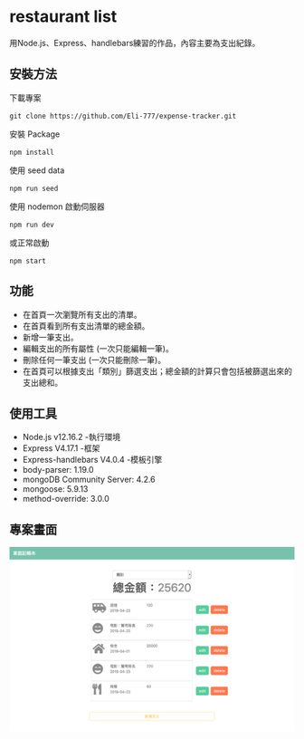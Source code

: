
# restaurant list
用Node.js、Express、handlebars練習的作品，內容主要為支出紀錄。

## 安裝方法
下載專案
```
git clone https://github.com/Eli-777/expense-tracker.git
```
安裝 Package
```
npm install
```
使用 seed data
```
npm run seed
```
使用 nodemon 啟動伺服器
```
npm run dev
```
或正常啟動
```
npm start
```

## 功能 
- 在首頁一次瀏覽所有支出的清單。
- 在首頁看到所有支出清單的總金額。
- 新增一筆支出。
- 編輯支出的所有屬性 (一次只能編輯一筆)。
- 刪除任何一筆支出 (一次只能刪除一筆)。
- 在首頁可以根據支出「類別」篩選支出；總金額的計算只會包括被篩選出來的支出總和。


## 使用工具
- Node.js v12.16.2 -執行環境
- Express V4.17.1 -框架
- Express-handlebars V4.0.4 -模板引擎
- body-parser: 1.19.0
- mongoDB Community Server: 4.2.6
- mongoose: 5.9.13
- method-override: 3.0.0

## 專案畫面
![Alt text](/public/pictures/index_expenseTracker.png)


